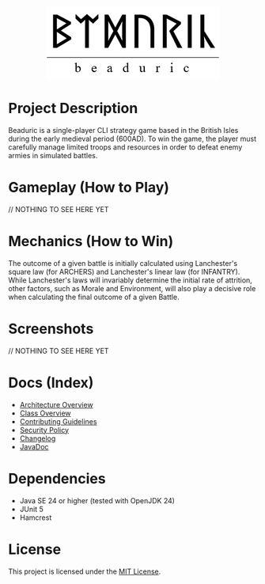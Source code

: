 <p align="center">
  <img src="src/main/resources/logo.png" alt="Logo">
</p>

# Project Description
Beaduric is a single-player CLI strategy game based in the British Isles during the early medieval period (600AD). To win the game, the player must carefully manage limited troops and resources in order to defeat enemy armies in simulated battles.

# Gameplay (How to Play)
// NOTHING TO SEE HERE YET

# Mechanics (How to Win)
The outcome of a given battle is initially calculated using Lanchester's square law (for ARCHERS) and Lanchester's linear law (for INFANTRY). While Lanchester's laws will invariably determine the initial rate of attrition, other factors, such as Morale and Environment, will also play a decisive role when calculating the final outcome of a given Battle.

# Screenshots
// NOTHING TO SEE HERE YET

# Docs (Index)
- [Architecture Overview](docs/ARCHITECTURE.md)
- [Class Overview](docs/CLASS_OVERVIEW.md)
- [Contributing Guidelines](docs/CONTRIBUTING.md)
- [Security Policy](docs/SECURITY.md)
- [Changelog](docs/CHANGELOG.md)
- [JavaDoc](docs/index.html)

# Dependencies
- Java SE 24 or higher (tested with OpenJDK 24)
- JUnit 5
- Hamcrest

# License
This project is licensed under the [MIT License](LICENSE).

